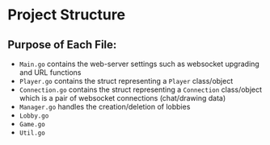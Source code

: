 # Project Structure

## Purpose of Each File:
- `Main.go` contains the web-server settings such as websocket upgrading and URL functions
- `Player.go` contains the struct representing a `Player` class/object
- `Connection.go` contains the struct representing a `Connection` class/object which is a pair of websocket connections (chat/drawing data)
- `Manager.go` handles the creation/deletion of lobbies
- `Lobby.go`
- `Game.go`
- `Util.go`
